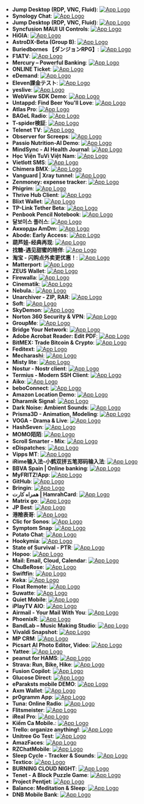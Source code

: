 - **Jump Desktop (RDP, VNC, Fluid)**: [![App Logo](https://is1-ssl.mzstatic.com/image/thumb/Purple211/v4/1f/c5/82/1fc58253-9d02-97c9-e044-da76d3127b05/AppIcon-0-1x_U007emarketing-0-11-0-85-220-0.png/200x200bb-80.png)](https://testflight.apple.com/join/PT4ZWw0g)
- **Synology Chat**: [![App Logo](https://is1-ssl.mzstatic.com/image/thumb/Purple221/v4/70/77/1e/70771ea0-5fa2-b817-8388-44efc2a1a9a8/AppIcon-0-0-1x_U007emarketing-0-7-0-85-220.png/200x200bb-80.png)](https://testflight.apple.com/join/LrUOKBQp)
- **Jump Desktop (RDP, VNC, Fluid)**: [![App Logo](https://is1-ssl.mzstatic.com/image/thumb/Purple211/v4/1f/c5/82/1fc58253-9d02-97c9-e044-da76d3127b05/AppIcon-0-1x_U007emarketing-0-11-0-85-220-0.png/200x200bb-80.png)](https://testflight.apple.com/join/PT4ZWw0g)
- **Syncfusion MAUI UI Controls**: [![App Logo](https://is1-ssl.mzstatic.com/image/thumb/Purple211/v4/b2/f0/d2/b2f0d295-1310-4e37-fb72-0b8c6c2f4ee9/appicon-0-0-1x_U007emarketing-0-8-0-85-220.png/200x200bb-80.png)](https://testflight.apple.com/join/EEOtwVNN)
- **HiGIA**: [![App Logo](https://is1-ssl.mzstatic.com/image/thumb/Purple221/v4/b0/dc/a3/b0dca322-34b1-3d04-01a7-72e4029de1ab/AppIcon-0-0-1x_U007emarketing-0-8-0-0-85-220.png/200x200bb-80.png)](https://testflight.apple.com/join/rdXtN6in)
- **AstroDX-Beta (Group B)**: [![App Logo](https://is1-ssl.mzstatic.com/image/thumb/Purple221/v4/95/8a/2f/958a2f9b-242e-504b-6a61-5bf8b634e8fa/AppIcon-0-0-1x_U007emarketing-0-8-0-85-220.png/200x200bb-80.png)](https://testflight.apple.com/join/ocj3yptn)
- **Buriedbornes 【ダンジョンRPG】**: [![App Logo](https://is1-ssl.mzstatic.com/image/thumb/Purple211/v4/89/7e/f6/897ef655-5299-16ed-d8a8-378d8f7fb4d7/AppIcon-1x_U007emarketing-0-8-0-85-220-0.png/200x200bb-80.png)](https://testflight.apple.com/join/hDwgkk2S)
- **F1ATV**: [![App Logo](https://is1-ssl.mzstatic.com/image/thumb/Purple221/v4/53/c5/8a/53c58a9e-99df-4d76-d9fd-8aec252ff262/App_Icon-marketing.lsr/200x200bb-80.png)](https://testflight.apple.com/join/NRswe1IZ)
- **Mercury – Powerful Banking**: [![App Logo](https://is1-ssl.mzstatic.com/image/thumb/Purple211/v4/8f/1f/a0/8f1fa031-96b3-aea3-15e7-4ae5bf120f43/TestFlight-0-0-1x_U007ephone-0-1-0-sRGB-85-220.png/200x200bb-80.png)](https://testflight.apple.com/join/x4JevfAy)
- **ONLINE Ticket**: [![App Logo](https://is1-ssl.mzstatic.com/image/thumb/Purple221/v4/2b/93/d2/2b93d26c-357a-8032-450b-cefbad8bfa68/AppIcon-online-1x_U007emarketing-0-7-0-85-220-0.png/200x200bb-80.png)](https://testflight.apple.com/join/YNwwlTvs)
- **eDemand**: [![App Logo](https://is1-ssl.mzstatic.com/image/thumb/Purple211/v4/eb/a3/84/eba384c0-c401-54be-dae7-113a52066115/AppIcon-0-0-1x_U007emarketing-0-11-0-85-220.png/200x200bb-80.png)](https://testflight.apple.com/join/KdqqsTnH)
- **Eleven課金テスト**: [![App Logo](https://is1-ssl.mzstatic.com/image/thumb/Purple221/v4/41/9c/6b/419c6baf-93d0-5101-d069-d0eded751052/AppIcon-1x_U007emarketing-0-8-0-85-220-0.png/200x200bb-80.png)](https://testflight.apple.com/join/L1x5KYa4)
- **yeslive**: [![App Logo](https://is1-ssl.mzstatic.com/image/thumb/Purple211/v4/01/e2/2b/01e22b13-cfa9-bec6-69ed-13c8c4ee7024/AppIcon-0-0-1x_U007emarketing-0-8-0-sRGB-85-220.png/200x200bb-80.png)](https://testflight.apple.com/join/lTyYNvOJ)
- **WebView SDK Demo**: [![App Logo](https://is1-ssl.mzstatic.com/image/thumb/Purple211/v4/6d/28/4f/6d284fd6-425b-27a7-538e-cecb6f69cfcb/AppIcon-1x_U007emarketing-0-11-0-85-220-0.png/200x200bb-80.png)](https://testflight.apple.com/join/o2rXLOgz)
- **Untappd: Find Beer You'll Love**: [![App Logo](https://is1-ssl.mzstatic.com/image/thumb/Purple211/v4/cf/6b/01/cf6b01b5-7c64-b216-d34a-3e7013dba861/AppIcon-0-0-1x_U007ephone-0-1-85-220.png/200x200bb-80.png)](https://testflight.apple.com/join/EbIrz3mA)
- **Atlas Pro**: [![App Logo](https://is1-ssl.mzstatic.com/image/thumb/Purple221/v4/2c/2f/92/2c2f9228-3e4f-fc68-071b-8ef9025e0d32/AppIcon-0-0-1x_U007epad-0-1-85-220.png/200x200bb-80.png)](https://testflight.apple.com/join/YL5CVk22)
- **BAGeL Radio**: [![App Logo](https://is1-ssl.mzstatic.com/image/thumb/Purple221/v4/5e/84/a3/5e84a3c2-2995-8b76-56c5-4d2245caabd6/AppIcon-0-0-1x_U007epad-0-1-85-220.png/200x200bb-80.png)](https://testflight.apple.com/join/Gc22b7TD)
- **T-spider検証**: [![App Logo](https://is1-ssl.mzstatic.com/image/thumb/Purple211/v4/4b/90/04/4b900462-9097-c09f-b1ad-f4514a58a8aa/AppIcon-0-0-1x_U007emarketing-0-5-0-85-220.png/200x200bb-80.png)](https://testflight.apple.com/join/dFmmDGxb)
- **Telenet TV**: [![App Logo](https://is1-ssl.mzstatic.com/image/thumb/Purple221/v4/58/4b/06/584b06ca-6bd7-318d-c059-7e1bc87624af/AppIcon-telenet-0-1x_U007emarketing-0-8-0-85-220-0.png/200x200bb-80.png)](https://testflight.apple.com/join/nYWzw0px)
- **Observer for Screeps**: [![App Logo](https://is1-ssl.mzstatic.com/image/thumb/Purple221/v4/c6/06/77/c60677f3-8a67-7ca1-2778-a644d49e0799/AppIcon-0-0-1x_U007emarketing-0-11-0-85-220.png/200x200bb-80.png)](https://testflight.apple.com/join/u4GlOWaL)
- **Passio Nutrition-AI Demo**: [![App Logo](https://is1-ssl.mzstatic.com/image/thumb/Purple211/v4/21/cf/0f/21cf0fae-c073-fec3-c250-a3ab6ca3d45f/AppIcon-0-0-1x_U007ephone-0-1-0-85-220.png/200x200bb-80.png)](https://testflight.apple.com/join/E8X1SS5l)
- **MindSync - AI Health Journal**: [![App Logo](https://is1-ssl.mzstatic.com/image/thumb/Purple221/v4/67/25/d5/6725d58e-3668-a587-a66b-3d457da9af7f/AppIcon-0-0-1x_U007emarketing-0-11-0-0-85-220.png/200x200bb-80.png)](https://testflight.apple.com/join/hgGutaWN)
- **Học Viện TuVi Việt Nam**: [![App Logo](https://is1-ssl.mzstatic.com/image/thumb/Purple211/v4/18/f1/d6/18f1d69f-d843-444c-e6be-f11cc07fa66e/AppIcon-0-0-1x_U007emarketing-0-6-0-85-220.png/200x200bb-80.png)](https://testflight.apple.com/join/rFMlokwB)
- **Vietlott SMS**: [![App Logo](https://is1-ssl.mzstatic.com/image/thumb/Purple221/v4/10/2f/f3/102ff3ee-bd66-08cf-6369-2936fd26e90c/AppIcon-0-0-1x_U007emarketing-0-8-0-0-85-220.png/200x200bb-80.png)](https://testflight.apple.com/join/QRQlxnqs)
- **Chimera BMX**: [![App Logo](https://is1-ssl.mzstatic.com/image/thumb/Purple221/v4/61/e2/53/61e25368-6790-667f-44f3-97591d8fabc7/AppIcon-0-0-1x_U007epad-0-1-85-220.png/200x200bb-80.png)](https://testflight.apple.com/join/5PtSf2wZ)
- **Vanguard | Xray tunnel**: [![App Logo](https://is1-ssl.mzstatic.com/image/thumb/Purple221/v4/d6/50/e6/d650e6b3-f1ed-a217-6882-371fb83209d2/AppIcon-0-0-1x_U007epad-0-1-0-sRGB-85-220.jpeg/200x200bb-80.png)](https://testflight.apple.com/join/sizwT3N6)
- **Zenmoney: expense tracker**: [![App Logo](https://is1-ssl.mzstatic.com/image/thumb/Purple221/v4/81/ca/e7/81cae7d8-93b2-20f8-4419-dec48893794a/AppIcon-0-0-1x_U007emarketing-0-11-0-0-85-220.png/200x200bb-80.png)](https://testflight.apple.com/join/UNbjeBue)
- **Phigrim**: [![App Logo](https://is1-ssl.mzstatic.com/image/thumb/Purple221/v4/73/4e/d3/734ed3fc-3c78-70c4-ab08-9f17ff6d6ca2/AppIcon-0-0-1x_U007emarketing-0-8-0-85-220.png/200x200bb-80.png)](https://testflight.apple.com/join/ZuxfDDec)
- **Thrive Hub Client**: [![App Logo](https://is1-ssl.mzstatic.com/image/thumb/Purple221/v4/eb/f7/1b/ebf71b83-1277-6d11-a91e-f56ade29b593/AppIcon-1x_U007emarketing-0-8-0-85-220-0.png/200x200bb-80.png)](https://testflight.apple.com/join/Qeh2WRdy)
- **Blixt Wallet**: [![App Logo](https://is1-ssl.mzstatic.com/image/thumb/Purple211/v4/c5/ab/6c/c5ab6c0b-9ee4-5781-8b25-8cd9f0219d04/AppIcon-0-0-1x_U007emarketing-0-8-0-85-220.png/200x200bb-80.png)](https://testflight.apple.com/join/EXvGhRzS)
- **TP-Link Tether Beta**: [![App Logo](https://is1-ssl.mzstatic.com/image/thumb/Purple221/v4/cb/41/f3/cb41f3a6-eb75-7f84-dbf9-7b564a614855/AppIconBeta-0-0-1x_U007emarketing-0-8-0-85-220.png/200x200bb-80.png)](https://testflight.apple.com/join/pULHhLSn)
- **Penbook Pencil Notebook**: [![App Logo](https://is1-ssl.mzstatic.com/image/thumb/Purple221/v4/52/e2/cb/52e2cb7f-202d-8a72-ae62-c448289cfe0f/AppIcon-0-0-1x_U007emarketing-0-0-0-8-0-0-85-220.png/200x200bb-80.png)](https://testflight.apple.com/join/km3LkqB1)
- **달보이스 플러스**: [![App Logo](https://is1-ssl.mzstatic.com/image/thumb/Purple211/v4/14/8b/56/148b56a8-12bc-11d9-8524-6a08ba69eed9/AppIcon-0-0-1x_U007epad-0-11-0-85-220-0.png/200x200bb-80.png)](https://testflight.apple.com/join/OJfvaCjH)
- **Аккорды AmDm**: [![App Logo](https://is1-ssl.mzstatic.com/image/thumb/Purple211/v4/b7/d4/71/b7d4715e-e144-e85f-ca58-8057ba59a525/AppIcon-0-0-1x_U007emarketing-0-8-0-85-220.png/200x200bb-80.png)](https://testflight.apple.com/join/jQ6H4uCw)
- **Abode: Early Access**: [![App Logo](https://is1-ssl.mzstatic.com/image/thumb/Purple221/v4/de/b9/0f/deb90f8e-964d-e85b-d7de-6e0b3816e1f6/AppIcon-0-0-1x_U007ephone-0-1-0-sRGB-85-220.jpeg/200x200bb-80.png)](https://testflight.apple.com/join/9Arozgr9)
- **葫芦娃-经典再现**: [![App Logo](https://is1-ssl.mzstatic.com/image/thumb/Purple211/v4/5d/06/85/5d068572-6c50-b267-6404-ea9709dbc29c/AppIcon-0-0-1x_U007emarketing-0-8-0-85-220.png/200x200bb-80.png)](https://testflight.apple.com/join/mE4SHGvn)
- **找糖-遇见甜蜜的陪伴**: [![App Logo](https://is1-ssl.mzstatic.com/image/thumb/Purple211/v4/0d/40/30/0d403041-576a-733c-d744-1bcb36e10946/AppIcon-0-0-1x_U007emarketing-0-8-0-0-85-220.png/200x200bb-80.png)](https://testflight.apple.com/join/RYOLdDx0)
- **淘宝 - 闪购点外卖更优惠！**: [![App Logo](https://is1-ssl.mzstatic.com/image/thumb/Purple211/v4/37/d7/1b/37d71baf-ef78-75c7-f411-7f881a2223d3/AppIcon-0-0-1x_U007emarketing-0-10-0-0-85-220.png/200x200bb-80.png)](https://testflight.apple.com/join/5XzJYzS9)
- **Matterport**: [![App Logo](https://is1-ssl.mzstatic.com/image/thumb/Purple221/v4/f2/08/86/f20886b9-6c0c-4de6-c50a-c9dad31497ac/AppIcon-0-0-1x_U007emarketing-0-10-0-85-220.png/200x200bb-80.png)](https://testflight.apple.com/join/1f1A96tY)
- **ZEUS Wallet**: [![App Logo](https://is1-ssl.mzstatic.com/image/thumb/Purple211/v4/e6/fa/e5/e6fae5ea-8899-1ce4-ad33-307116978327/AppIcon-1x_U007epad-0-1-85-220-0.png/200x200bb-80.png)](https://testflight.apple.com/join/vVnODWoi)
- **Firewalla**: [![App Logo](https://is1-ssl.mzstatic.com/image/thumb/Purple221/v4/b9/db/07/b9db07c8-baf0-ace2-4be6-f11033e0519a/AppIcon-0-0-1x_U007emarketing-0-8-0-85-220.png/200x200bb-80.png)](https://testflight.apple.com/join/Nr0IMETY)
- **Cinematik**: [![App Logo](https://is1-ssl.mzstatic.com/image/thumb/Purple211/v4/52/a3/b9/52a3b9c2-f336-9615-ec43-6af236097973/AppIcon-0-0-1x_U007epad-0-1-85-220.png/200x200bb-80.png)](https://testflight.apple.com/join/sUx4tX9D)
- **Nebula.**: [![App Logo](https://is1-ssl.mzstatic.com/image/thumb/Purple211/v4/fc/1d/9c/fc1d9c40-c952-ba2a-4901-25c0e5813fda/LightModeAppIcon-0-0-1x_U007emarketing-0-8-0-85-220.png/200x200bb-80.png)](https://testflight.apple.com/join/p2hAgouU)
- **Unarchiver - ZIP, RAR**: [![App Logo](https://is1-ssl.mzstatic.com/image/thumb/Purple211/v4/53/fb/87/53fb873e-3cb4-be95-4d6e-81798883c7d5/AppIcon-0-1x_U007epad-0-1-85-220-0.png/200x200bb-80.png)](https://testflight.apple.com/join/jXX0Wyfy)
- **Soft**: [![App Logo](https://is1-ssl.mzstatic.com/image/thumb/Purple221/v4/0f/1f/95/0f1f9572-9081-51af-d199-d7bbb56efcd0/AppIcon-0-0-1x_U007ephone-0-1-85-220.png/200x200bb-80.png)](https://testflight.apple.com/join/EeaumL9b)
- **SkyDemon**: [![App Logo](https://is1-ssl.mzstatic.com/image/thumb/Purple221/v4/b1/cb/ca/b1cbcaed-d560-590d-14dd-3ee92c46d24b/AppIcons-0-0-1x_U007emarketing-0-4-85-220.png/200x200bb-80.png)](https://testflight.apple.com/join/hz1uLaJX)
- **Norton 360 Security & VPN**: [![App Logo](https://is1-ssl.mzstatic.com/image/thumb/Purple211/v4/7a/f6/0f/7af60f95-f543-8d8e-bd1e-258a119e3866/AppIcon-0-0-1x_U007emarketing-0-8-0-85-220.png/200x200bb-80.png)](https://testflight.apple.com/join/iHcEgAaT)
- **GroupMe**: [![App Logo](https://is1-ssl.mzstatic.com/image/thumb/Purple221/v4/ad/32/99/ad329968-dc3c-c0ce-863b-8bf7384639a9/AppIcon-0-0-1x_U007epad-0-1-0-sRGB-85-220.png/200x200bb-80.png)](https://testflight.apple.com/join/6CcTotfX)
- **Bridge Your Network**: [![App Logo](https://is1-ssl.mzstatic.com/image/thumb/Purple221/v4/41/69/fc/4169fcf1-e764-0546-8011-d8d217b474b2/AppIcon-0-0-1x_U007emarketing-0-8-0-85-220.png/200x200bb-80.png)](https://testflight.apple.com/join/MUVwq9V9)
- **Adobe Acrobat Reader: Edit PDF**: [![App Logo](https://is1-ssl.mzstatic.com/image/thumb/Purple221/v4/bc/71/a1/bc71a171-67c9-9c10-5cb3-42965ac53176/ReleaseAppIcon-0-0-1x_U007emarketing-0-8-0-85-220.png/200x200bb-80.png)](https://testflight.apple.com/join/8XhFnQlp)
- **BitMEX: Trade Bitcoin & Crypto**: [![App Logo](https://is1-ssl.mzstatic.com/image/thumb/Purple211/v4/90/30/d3/9030d39c-db98-1bc2-c94e-3a51543e424a/AppIcon-0-0-1x_U007emarketing-0-8-0-85-220.png/200x200bb-80.png)](https://testflight.apple.com/join/K5veBoJm)
- **Feditext**: [![App Logo](https://is1-ssl.mzstatic.com/image/thumb/Purple211/v4/7e/8f/fc/7e8ffca0-5c70-30da-a99a-6137f707eaa1/AppIcon-1x_U007epad-0-0-0-1-0-85-220-0.png/200x200bb-80.png)](https://testflight.apple.com/join/3Ik3KBjj)
- **Mecharashi**: [![App Logo](https://is1-ssl.mzstatic.com/image/thumb/Purple211/v4/57/5d/4d/575d4d10-8221-3125-34f7-55484687637e/AppIcon-0-0-1x_U007emarketing-0-8-0-85-220.png/200x200bb-80.png)](https://testflight.apple.com/join/xGyXk6UK)
- **Misty lite**: [![App Logo](https://is1-ssl.mzstatic.com/image/thumb/Purple221/v4/4d/0a/a5/4d0aa50f-acd7-8b9e-2328-dfd90870a998/AppIcon-0-0-1x_U007emarketing-0-6-0-85-220.png/200x200bb-80.png)](https://testflight.apple.com/join/cKNtU9TX)
- **Nostur - Nostr client**: [![App Logo](https://is1-ssl.mzstatic.com/image/thumb/Purple221/v4/23/e4/f7/23e4f73d-9f1b-6e2d-68df-42e2ffa1a313/AppIcon-0-1x_U007epad-0-0-0-1-0-0-85-220-0.png/200x200bb-80.png)](https://testflight.apple.com/join/TyrRNCXA)
- **Termius - Modern SSH Client**: [![App Logo](https://is1-ssl.mzstatic.com/image/thumb/Purple211/v4/b9/2e/a2/b92ea227-97f3-b245-7960-4c47a7725c36/AppIcon-0-0-1x_U007epad-0-1-0-sRGB-0-85-220.png/200x200bb-80.png)](https://testflight.apple.com/join/MnuClabg)
- **Aiko**: [![App Logo](https://is1-ssl.mzstatic.com/image/thumb/Purple211/v4/99/f9/bd/99f9bd49-9bda-aed6-a633-6a459d3efd4a/AppIcon-0-0-1x_U007epad-0-1-85-220.png/200x200bb-80.png)](https://testflight.apple.com/join/P1qnhHCC)
- **beboConnect**: [![App Logo](https://is1-ssl.mzstatic.com/image/thumb/Purple221/v4/46/3d/3d/463d3d4e-91dd-f1f4-3baf-68a450d90a02/AppIcon-0-0-1x_U007emarketing-0-8-0-0-sRGB-85-220.png/200x200bb-80.png)](https://testflight.apple.com/join/wdeQmls3)
- **Amazon Location Demo**: [![App Logo](https://is1-ssl.mzstatic.com/image/thumb/Purple211/v4/c9/a8/49/c9a849b8-c04c-ee59-fc48-0682a227e476/AppIcon-0-1x_U007epad-0-1-0-85-220-0.png/200x200bb-80.png)](https://testflight.apple.com/join/zh52FrVh)
- **Dharamik Signal**: [![App Logo](https://is1-ssl.mzstatic.com/image/thumb/Purple211/v4/0c/45/b2/0c45b228-8399-4129-582b-ad912ae1d3e1/AppIcon-0-0-1x_U007emarketing-0-8-0-0-85-220.png/200x200bb-80.png)](https://testflight.apple.com/join/BuwazBeq)
- **Dark Noise: Ambient Sounds**: [![App Logo](https://is1-ssl.mzstatic.com/image/thumb/Purple211/v4/86/d1/13/86d11307-c189-6951-f3a3-cfc9a7f78d44/AppIcon-0-1x_U007epad-0-1-0-85-220-0.png/200x200bb-80.png)](https://testflight.apple.com/join/kpKtyijY)
- **Prisma3D - Animation, Modeling**: [![App Logo](https://is1-ssl.mzstatic.com/image/thumb/Purple221/v4/12/8a/5d/128a5d91-2c2a-d864-2357-f7595c3cb70a/AppIcon-0-0-1x_U007emarketing-0-8-0-85-220.png/200x200bb-80.png)](https://testflight.apple.com/join/KMY9ddJz)
- **VOGA - Drama & Live**: [![App Logo](https://is1-ssl.mzstatic.com/image/thumb/Purple211/v4/f6/2e/28/f62e2847-e616-9e32-56fd-26d3a5fb6f4c/AppIcon-1x_U007ephone-0-1-0-0-85-220-0.png/200x200bb-80.png)](https://testflight.apple.com/join/XQ21gmCB)
- **HashSeven**: [![App Logo](https://is1-ssl.mzstatic.com/image/thumb/Purple221/v4/82/0b/0f/820b0fdb-448a-52bd-7003-70a7b4322900/AppIcon-0-0-1x_U007emarketing-0-11-0-0-85-220.png/200x200bb-80.png)](https://testflight.apple.com/join/yZg3crZM)
- **MOMO陌陌**: [![App Logo](https://is1-ssl.mzstatic.com/image/thumb/Purple211/v4/cb/2b/dc/cb2bdc14-e5bf-2859-375b-203bf2667067/AppIcon-0-0-1x_U007emarketing-0-4-0-85-220.png/200x200bb-80.png)](https://testflight.apple.com/join/SSBILyY3)
- **Scroll Smarter - Mix**: [![App Logo](https://is1-ssl.mzstatic.com/image/thumb/Purple221/v4/01/e1/82/01e182fa-4334-a0bb-2959-94c6d1d01cc8/AppIcon-0-0-1x_U007epad-0-1-0-85-220.png/200x200bb-80.png)](https://testflight.apple.com/join/KHxmUejK)
- **eDispatches**: [![App Logo](https://is1-ssl.mzstatic.com/image/thumb/Purple211/v4/67/a7/cd/67a7cd87-f15f-89ee-b9a3-d4b1e9423a6b/AppIcon-0-0-1x_U007epad-0-0-0-1-0-0-85-220.png/200x200bb-80.png)](https://testflight.apple.com/join/ah3T3o1b)
- **Vipps MT**: [![App Logo](https://is1-ssl.mzstatic.com/image/thumb/Purple211/v4/9b/b7/e1/9bb7e174-5bbe-3ab4-bc67-0bceff79baa2/AppIconMT-Vipps-0-0-1x_U007ephone-0-1-85-220.png/200x200bb-80.png)](https://testflight.apple.com/join/hTAYrwea)
- **iRime输入法-小鹤双拼五笔郑码输入法**: [![App Logo](https://is1-ssl.mzstatic.com/image/thumb/Purple221/v4/d5/5d/c1/d55dc16a-5511-5256-4581-02d611799fba/AppIcon-0-0-1x_U007emarketing-0-11-0-85-220.png/200x200bb-80.png)](https://testflight.apple.com/join/waiX3gWm)
- **BBVA Spain | Online banking**: [![App Logo](https://is1-ssl.mzstatic.com/image/thumb/Purple211/v4/68/d5/12/68d51203-df20-3789-b8c6-f90fa3308e23/AppIcon-0-0-1x_U007epad-0-1-0-85-220.png/200x200bb-80.png)](https://testflight.apple.com/join/Fjj4M9xp)
- **MyFRITZ!App**: [![App Logo](https://is1-ssl.mzstatic.com/image/thumb/Purple221/v4/c2/37/0d/c2370db1-f665-62e4-612a-750279e046f6/AppIcon-0-0-1x_U007epad-0-1-0-P3-85-220.png/200x200bb-80.png)](https://testflight.apple.com/join/U0v1rBE5)
- **GitHub**: [![App Logo](https://is1-ssl.mzstatic.com/image/thumb/Purple221/v4/e2/59/3e/e2593ec8-41e5-b9ab-59b0-be47e1662457/AppIcon-0-0-1x_U007emarketing-0-8-0-85-220.png/200x200bb-80.png)](https://testflight.apple.com/join/NLskzwi5)
- **Bringin**: [![App Logo](https://is1-ssl.mzstatic.com/image/thumb/Purple221/v4/b3/34/f2/b334f2e5-1a5f-c6df-9ca0-423cbd8d1d5e/AppIcon-0-0-1x_U007emarketing-0-8-0-0-85-220.png/200x200bb-80.png)](https://testflight.apple.com/join/HVh6eZsF)
- **همراه کارت  | HamrahCard**: [![App Logo](https://is1-ssl.mzstatic.com/image/thumb/Purple221/v4/9f/a3/03/9fa30376-32af-017d-aa0d-76e5346a116b/AppIcon-0-0-1x_U007ephone-0-1-0-0-85-220.png/200x200bb-80.png)](https://testflight.apple.com/join/KFs7YqxD)
- **Matrix go**: [![App Logo](https://is1-ssl.mzstatic.com/image/thumb/Purple221/v4/5f/5f/c6/5f5fc633-3769-93e9-4e1f-2214e8debf85/AppIcon-0-0-1x_U007emarketing-0-6-0-85-220.png/200x200bb-80.png)](https://testflight.apple.com/join/BX8EObic)
- **JP Best**: [![App Logo](https://is1-ssl.mzstatic.com/image/thumb/Purple211/v4/cf/b2/10/cfb2103e-a5cd-547a-c33b-2aca6b10a6be/AppIcon-0-0-1x_U007ephone-0-1-0-85-220.png/200x200bb-80.png)](https://testflight.apple.com/join/QR9X1MAM)
- **港險表哥**: [![App Logo](https://is1-ssl.mzstatic.com/image/thumb/Purple211/v4/20/c8/54/20c85414-eb63-85d5-de6d-04e65aa5b3b3/AppIcon-0-0-1x_U007epad-0-1-85-220.png/200x200bb-80.png)](https://testflight.apple.com/join/MmqZfZ1l)
- **Clic for Sonos**: [![App Logo](https://is1-ssl.mzstatic.com/image/thumb/Purple221/v4/fa/bc/27/fabc27f3-2410-01ab-be85-75bfc7ae0db6/AppIcon-0-0-1x_U007epad-0-0-0-1-0-85-220.png/200x200bb-80.png)](https://testflight.apple.com/join/heSmRY4t)
- **Symptom Snap**: [![App Logo](https://is1-ssl.mzstatic.com/image/thumb/Purple211/v4/98/d0/b4/98d0b407-8614-74a4-a696-fd50c3191703/AppIcon-0-0-1x_U007emarketing-0-8-0-85-220.png/200x200bb-80.png)](https://testflight.apple.com/join/YJ2D8kKA)
- **Potato Chat**: [![App Logo](https://is1-ssl.mzstatic.com/image/thumb/Purple211/v4/0a/9b/34/0a9b3483-f62f-f5e5-bcfb-5bf0ef038cc3/AppIcon-1x_U007emarketing-0-11-0-85-220-0.png/200x200bb-80.png)](https://testflight.apple.com/join/P2Jlp35o)
- **Hookymia**: [![App Logo](https://is1-ssl.mzstatic.com/image/thumb/Purple211/v4/0d/6a/8d/0d6a8df2-f71f-0ab1-2f7d-ed819e42b75d/AppIcon-1x_U007emarketing-0-8-0-0-85-220-0.png/200x200bb-80.png)](https://testflight.apple.com/join/Myp9NrwZ)
- **State of Survival - PTR**: [![App Logo](https://is1-ssl.mzstatic.com/image/thumb/Purple221/v4/b1/63/7b/b1637b78-c9cc-3420-c9f0-1623eabf9287/AppIcon-0-0-1x_U007emarketing-0-8-0-85-220.png/200x200bb-80.png)](https://testflight.apple.com/join/9XfNXcNb)
- **Hopoo**: [![App Logo](https://is1-ssl.mzstatic.com/image/thumb/Purple221/v4/82/2e/24/822e2406-ab95-ff9b-46c9-99b9e12f51c2/AppIcon-0-0-1x_U007ephone-0-11-0-sRGB-85-220.png/200x200bb-80.png)](https://testflight.apple.com/join/CFckXPfv)
- **Mail: Email, Cloud, Calendar**: [![App Logo](https://is1-ssl.mzstatic.com/image/thumb/Purple211/v4/2b/2c/f4/2b2cf45b-f622-c88e-6fb6-194f0f801a1f/AppIcon-0-0-1x_U007epad-0-1-85-220.png/200x200bb-80.png)](https://testflight.apple.com/join/G04Eq2nO)
- **ChuBeRose**: [![App Logo](https://is1-ssl.mzstatic.com/image/thumb/Purple211/v4/3e/24/bf/3e24bf17-9a6e-153e-abac-6f6041231d89/AppIcon-0-0-1x_U007emarketing-0-8-0-85-220.png/200x200bb-80.png)](https://testflight.apple.com/join/U7VNaQpr)
- **Swiftfin**: [![App Logo](https://is1-ssl.mzstatic.com/image/thumb/Purple221/v4/c5/b3/75/c5b375df-3a00-af80-1b99-7b293b07b35e/AppIcon-primary-primary-0-0-1x_U007epad-0-0-0-1-0-0-85-220.png/200x200bb-80.png)](https://testflight.apple.com/join/SqNPfdxq)
- **Keka**: [![App Logo](https://is1-ssl.mzstatic.com/image/thumb/Purple211/v4/a6/59/d0/a659d0bc-2269-4eca-2ba2-9ec44bd3a7b4/Keka-iOS-Smile-0-0-1x_U007epad-0-0-0-1-0-0-85-220.png/200x200bb-80.png)](https://testflight.apple.com/join/gPYINGCJ)
- **Float Remote**: [![App Logo](https://is1-ssl.mzstatic.com/image/thumb/Purple211/v4/d4/61/87/d461876b-643e-3a92-ef47-b1a7414f3b08/AppIcon-0-0-1x_U007emarketing-0-7-0-85-220.png/200x200bb-80.png)](https://testflight.apple.com/join/lRG2HmW6)
- **Suwatte**: [![App Logo](https://is1-ssl.mzstatic.com/image/thumb/Purple221/v4/80/e3/90/80e3906f-2a6d-acc4-10bf-9c22fc084220/AppIcon-0-1x_U007emarketing-0-11-0-85-220-0.png/200x200bb-80.png)](https://testflight.apple.com/join/qDyYMTLJ)
- **Quiet Mobile**: [![App Logo](https://is1-ssl.mzstatic.com/image/thumb/Purple211/v4/02/7c/e6/027ce608-99f5-f4ca-742d-7e9a40aceac6/AppIcon-0-0-1x_U007ephone-0-1-85-220.png/200x200bb-80.png)](https://testflight.apple.com/join/yaUjeiW7)
- **iPlayTV AIO**: [![App Logo](https://is1-ssl.mzstatic.com/image/thumb/Purple211/v4/5d/58/44/5d584415-52d2-ff9e-bec9-2d844d351440/App_Icon-marketing.lsr/200x200bb-80.png)](https://testflight.apple.com/join/irMsXGg0)
- **Airmail - Your Mail With You**: [![App Logo](https://is1-ssl.mzstatic.com/image/thumb/Purple211/v4/41/cd/61/41cd6133-c6db-4277-2ff1-7930fae6ea76/AppIcon-0-0-1x_U007emarketing-0-0-0-8-0-0-sRGB-85-220.png/200x200bb-80.png)](https://testflight.apple.com/join/wRiLlWPE/)
- **PhoenixR**: [![App Logo](https://is1-ssl.mzstatic.com/image/thumb/Purple221/v4/d9/b1/4f/d9b14f74-f6c0-9e2e-4d10-0b0fd4544936/AppIcon-0-0-1x_U007epad-0-1-0-sRGB-85-220.png/200x200bb-80.png)](https://testflight.apple.com/join/1HWgemsd)
- **BandLab – Music Making Studio**: [![App Logo](https://is1-ssl.mzstatic.com/image/thumb/Purple221/v4/12/2d/d2/122dd292-e26f-5d1b-415e-e12f6f987efb/AppIcon-0-1x_U007epad-0-1-0-85-220-0.png/200x200bb-80.png)](https://testflight.apple.com/join/BwbEj9Xx)
- **Vivaldi Snapshot**: [![App Logo](https://is1-ssl.mzstatic.com/image/thumb/Purple221/v4/0c/f9/75/0cf9759d-9d31-eb5e-ccbe-3cde8e79efc5/AppIcon-Snapshot-0-0-1x_U007epad-0-0-0-1-0-0-sRGB-85-220.png/200x200bb-80.png)](https://testflight.apple.com/join/RHz7zTUB)
- **MP CRM**: [![App Logo](https://is1-ssl.mzstatic.com/image/thumb/Purple221/v4/eb/35/6a/eb356af1-620c-f04d-2b44-aa00086c29d5/AppIcon-0-0-1x_U007emarketing-0-8-0-0-85-220.png/200x200bb-80.png)](https://testflight.apple.com/join/NqTN0JgK)
- **Picsart AI Photo Editor, Video**: [![App Logo](https://is1-ssl.mzstatic.com/image/thumb/Purple211/v4/41/30/42/41304296-3fa4-035a-df5d-1ebfcac16a5b/AppIcon-0-0-1x_U007emarketing-0-8-0-sRGB-85-220.png/200x200bb-80.png)](https://testflight.apple.com/join/d4gDz5s7)
- **Yattee**: [![App Logo](https://is1-ssl.mzstatic.com/image/thumb/Purple221/v4/5d/ce/fa/5dcefa14-9fb5-6798-d719-105e89ff7d00/AppIcon-0-0-1x_U007emarketing-0-8-0-85-220.png/200x200bb-80.png)](https://testflight.apple.com/join/tLOhggn5)
- **peanut for HAMS**: [![App Logo](https://is1-ssl.mzstatic.com/image/thumb/Purple211/v4/56/ac/42/56ac42b2-9404-5bbc-3915-7886b6f53092/AppIcon-0-0-1x_U007epad-0-1-85-220.png/200x200bb-80.png)](https://testflight.apple.com/join/e1DhbKnn)
- **Strava: Run, Bike, Hike**: [![App Logo](https://is1-ssl.mzstatic.com/image/thumb/Purple211/v4/ee/4e/79/ee4e7920-6dc8-844c-70e3-4c53e28d13ae/AppIcon-0-0-1x_U007ephone-0-1-0-sRGB-85-220.png/200x200bb-80.png)](https://testflight.apple.com/join/j1cjOW6Z)
- **Fusion Copilot**: [![App Logo](https://is1-ssl.mzstatic.com/image/thumb/Purple211/v4/a0/8b/a5/a08ba597-cd83-0dec-ff91-8dba9400e7bd/AppIcon-0-0-1x_U007epad-0-1-85-220.png/200x200bb-80.png)](https://testflight.apple.com/join/wU9TD7Jk)
- **Glucose Direct**: [![App Logo](https://is1-ssl.mzstatic.com/image/thumb/Purple211/v4/5e/e3/4c/5ee34c3d-4cf2-35e0-0ff0-56d519b97ef9/AppIcon-0-1x_U007emarketing-0-11-0-85-220-0.png/200x200bb-80.png)](https://testflight.apple.com/join/dWDt5Wme)
- **eParaksts mobile DEMO**: [![App Logo](https://is1-ssl.mzstatic.com/image/thumb/Purple221/v4/f3/cd/97/f3cd9725-2c05-fe2b-9422-968413aaa250/AppIcon-1x_U007emarketing-0-10-0-85-220-0.png/200x200bb-80.png)](https://testflight.apple.com/join/GzmlvtUs)
- **Axm Wallet**: [![App Logo](https://is1-ssl.mzstatic.com/image/thumb/Purple211/v4/5c/72/25/5c722554-2d2e-1b71-2a1c-ea2a2077a747/AppIcon-0-1x_U007ephone-0-1-85-220-0.png/200x200bb-80.png)](https://testflight.apple.com/join/Bjz0XZ5v)
- **pr0gramm App**: [![App Logo](https://is1-ssl.mzstatic.com/image/thumb/Purple211/v4/a9/65/96/a9659645-3201-4092-cdbe-98352f8aaea3/AppIcon-0-0-1x_U007emarketing-0-8-0-85-220.png/200x200bb-80.png)](https://testflight.apple.com/join/NubTl9vH)
- **Tuna: Online Radio**: [![App Logo](https://is1-ssl.mzstatic.com/image/thumb/Purple211/v4/1a/d5/cd/1ad5cde9-0907-9846-2cbd-8865ecf8a73e/AppIcon-0-1x_U007epad-0-1-85-220-0.png/200x200bb-80.png)](https://testflight.apple.com/join/bLIJKPaK)
- **Flitsmeister**: [![App Logo](https://is1-ssl.mzstatic.com/image/thumb/Purple211/v4/e7/ee/9b/e7ee9bca-1618-a47f-34c7-fe352255d5d8/AppIcon-Flitsmeister-0-0-1x_U007ephone-0-1-85-220.png/200x200bb-80.png)](https://testflight.apple.com/join/GRUCakKw)
- **iReal Pro**: [![App Logo](https://is1-ssl.mzstatic.com/image/thumb/Purple211/v4/f7/e4/23/f7e42351-c91e-debb-eaea-17aa76431f39/AppIcon-0-0-1x_U007epad-0-0-0-1-0-0-85-220.png/200x200bb-80.png)](https://testflight.apple.com/join/s0ijUrAi)
- **Kiếm Ca Mobile.**: [![App Logo](https://is1-ssl.mzstatic.com/image/thumb/Purple221/v4/8c/fa/3e/8cfa3ea1-2dd6-b885-2dc1-c64235e0d230/AppIcon-0-0-1x_U007emarketing-0-8-0-85-220.png/200x200bb-80.png)](https://testflight.apple.com/join/tKC5Hk7Q)
- **Trello: organize anything!**: [![App Logo](https://is1-ssl.mzstatic.com/image/thumb/Purple221/v4/a9/6f/7f/a96f7f0c-db5d-90d4-aaee-cf43ee2f8f07/AppIcon-0-0-1x_U007epad-0-1-85-220.png/200x200bb-80.png)](https://testflight.apple.com/join/cRWMcQsr)
- **Unitree Go Test**: [![App Logo](https://is1-ssl.mzstatic.com/image/thumb/Purple221/v4/55/2f/90/552f9097-f798-477d-d2ed-5e72610ca786/AppIcon-1x_U007emarketing-0-11-0-85-220-0.png/200x200bb-80.png)](https://testflight.apple.com/join/KraKgqam)
- **AmazFaces**: [![App Logo](https://is1-ssl.mzstatic.com/image/thumb/Purple211/v4/71/fd/12/71fd122c-d3b1-c381-0e45-0326c6a9b73c/AppIcon-1x_U007emarketing-0-8-0-85-220-0.png/200x200bb-80.png)](https://testflight.apple.com/join/4hBEKHHg)
- **RZChatMobile**: [![App Logo](https://is1-ssl.mzstatic.com/image/thumb/Purple211/v4/34/4a/5b/344a5b86-1429-83c0-28d2-637c4d30f4fa/AppIcon-0-1x_U007emarketing-0-11-0-85-220-0.png/200x200bb-80.png)](https://testflight.apple.com/join/dZ7sTdyY)
- **Sleep Cycle - Tracker & Sounds**: [![App Logo](https://is1-ssl.mzstatic.com/image/thumb/Purple221/v4/54/87/d4/5487d47c-5dc2-e555-15a8-c5dce335f253/AppIcon-0-0-1x_U007epad-0-1-0-85-220.png/200x200bb-80.png)](https://testflight.apple.com/join/tCeANbZi)
- **Textico**: [![App Logo](https://is1-ssl.mzstatic.com/image/thumb/Purple221/v4/8e/27/b9/8e27b97b-dc7f-c0ef-3e01-4d71074c63a8/AppIcon-0-0-1x_U007emarketing-0-11-0-sRGB-85-220.png/200x200bb-80.png)](https://testflight.apple.com/join/2FByd1sj)
- **BURNING CLOUD NIGHT**: [![App Logo](https://is1-ssl.mzstatic.com/image/thumb/Purple211/v4/1c/31/19/1c31198a-38d8-a6ae-1483-64d33917cd67/AppIcon-0-0-1x_U007emarketing-0-8-0-85-220.png/200x200bb-80.png)](https://testflight.apple.com/join/AewCypAu)
- **Tenet - A Block Puzzle Game**: [![App Logo](https://is1-ssl.mzstatic.com/image/thumb/Purple211/v4/6a/5a/57/6a5a57f5-f108-1c8e-d169-221420bdcb57/AppIcon-0-0-1x_U007epad-0-0-0-1-0-85-220.png/200x200bb-80.png)](https://testflight.apple.com/join/O4EOjLt7)
- **Project Pentjet**: [![App Logo](https://is1-ssl.mzstatic.com/image/thumb/Purple221/v4/85/aa/82/85aa8200-1b0b-949d-f389-def9a8cefa99/AppIcon-0-0-1x_U007emarketing-0-8-0-85-220.png/200x200bb-80.png)](https://testflight.apple.com/join/YOm3zrcG)
- **Balance: Meditation & Sleep**: [![App Logo](https://is1-ssl.mzstatic.com/image/thumb/Purple221/v4/43/28/3b/43283bc0-c1ec-12fe-8670-ff2c0ca6edff/AppIcon-0-0-1x_U007ephone-0-11-0-85-220.png/200x200bb-80.png)](https://testflight.apple.com/join/5V7gW8Zc)
- **DNB Mobile Bank**: [![App Logo](https://is1-ssl.mzstatic.com/image/thumb/Purple211/v4/3d/31/7f/3d317f25-98c2-5694-10dc-60ec9007cd3a/DNB_Prod_Release_App_Icon-0-0-1x_U007epad-0-1-0-85-220.png/200x200bb-80.png)](https://testflight.apple.com/join/JofD99Fe)